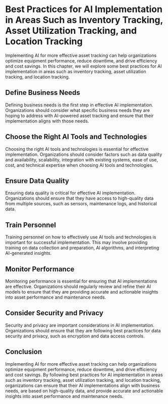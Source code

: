 Best Practices for AI Implementation in Areas Such as Inventory Tracking, Asset Utilization Tracking, and Location Tracking
=========================================================================================================================================================================================

Implementing AI for more effective asset tracking can help organizations optimize equipment performance, reduce downtime, and drive efficiency and cost savings. In this chapter, we will explore some best practices for AI implementation in areas such as inventory tracking, asset utilization tracking, and location tracking.

Define Business Needs
---------------------

Defining business needs is the first step in effective AI implementation. Organizations should consider what specific business needs they are hoping to address with AI-powered asset tracking and ensure that their implementation aligns with those needs.

Choose the Right AI Tools and Technologies
------------------------------------------

Choosing the right AI tools and technologies is essential for effective implementation. Organizations should consider factors such as data quality and availability, scalability, integration with existing systems, ease of use, cost, and technical expertise when choosing AI tools and technologies.

Ensure Data Quality
-------------------

Ensuring data quality is critical for effective AI implementation. Organizations should ensure that they have access to high-quality data from multiple sources, such as sensors, maintenance logs, and historical data.

Train Personnel
---------------

Training personnel on how to effectively use AI tools and technologies is important for successful implementation. This may involve providing training on data collection and preparation, AI algorithms, and interpreting AI-generated insights.

Monitor Performance
-------------------

Monitoring performance is essential for ensuring that AI implementations are effective. Organizations should regularly review and refine their AI models to ensure that they are providing accurate and actionable insights into asset performance and maintenance needs.

Consider Security and Privacy
-----------------------------

Security and privacy are important considerations in AI implementation. Organizations should ensure that they are following best practices for data security and privacy, such as encryption and data access controls.

Conclusion
----------

Implementing AI for more effective asset tracking can help organizations optimize equipment performance, reduce downtime, and drive efficiency and cost savings. By following best practices for AI implementation in areas such as inventory tracking, asset utilization tracking, and location tracking, organizations can ensure that their AI implementations align with business needs, are based on high-quality data, and provide accurate and actionable insights into asset performance and maintenance needs.
